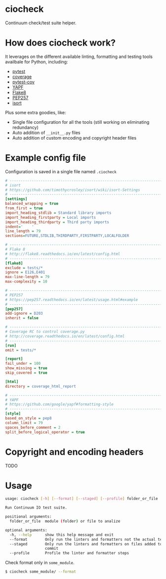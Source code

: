 # ciocheck
Continuum check/test suite helper.

# How does ciocheck work?

It leverages on the different available linting, formatting and testing tools 
availbale for Python, including:
- [pytest](http://pytest.org/latest/)
- [coverage](http://coverage.readthedocs.io/en/latest)
- [pytest-cov](http://pytest-cov.readthedocs.io/en/latest/)
- [YAPF](https://github.com/google/yapf)
- [Flake8](http://flake8.readthedocs.io/en/latest/)
- [PEP257](https://pep257.readthedocs.io/en/latest/)
- [isort](https://github.com/timothycrosley/isort/)

Plus some extra goodies, like:
- Single file configuration for all the tools (still working on eliminating 
  redundancy)
- Auto addition of `__init__.py` files
- Auto addition of custom encoding and copyright header files

# Example config file
Configuration is saved in a single file named `.ciocheck`

```ini
# -----------------------------------------------------------------------------
# isort
# https://github.com/timothycrosley/isort/wiki/isort-Settings
# -----------------------------------------------------------------------------
[settings]
balanced_wrapping = true
from_first = true
import_heading_stdlib = Standard library imports
import_heading_firstparty = Local imports
import_heading_thirdparty = Third party imports
indent='    '
line_length = 79
sections=FUTURE,STDLIB,THIRDPARTY,FIRSTPARTY,LOCALFOLDER

# -----------------------------------------------------------------------------
# Flake 8
# http://flake8.readthedocs.io/en/latest/config.html
# -----------------------------------------------------------------------------
[flake8]
exclude = tests/*
ignore = E126,E401
max-line-length = 79
max-complexity = 10

# -----------------------------------------------------------------------------
# PEP257
# https://pep257.readthedocs.io/en/latest/usage.html#example
# -----------------------------------------------------------------------------
[pep257]
add-ignore = D203
inherit = false

# -----------------------------------------------------------------------------
# Coverage RC to control coverage.py
# http://coverage.readthedocs.io/en/latest/config.html
# -----------------------------------------------------------------------------
[run]
omit = tests/*

[report]
fail_under = 100
show_missing = true
skip_covered = true

[html]
directory = coverage_html_report

# -----------------------------------------------------------------------------
# YAPF
# https://github.com/google/yapf#formatting-style
# -----------------------------------------------------------------------------
[style]
based_on_style = pep8
column_limit = 79
spaces_before_comment = 2
split_before_logical_operator = true
```

# Copyright and encoding headers

TODO

# Usage

```bash
usage: ciocheck [-h] [--format] [--staged] [--profile] folder_or_file

Run Continuum IO test suite.

positional arguments:
  folder_or_file  module (folder) or file to analize

optional arguments:
  -h, --help      show this help message and exit
  --format        Only run the linters and formatters not the actual tests
  --staged        Only run the linters and formatters on files added to the
                  commit
  --profile       Profile the linter and formatter steps
```

Check format only in `some_module`.

```bash
$ ciocheck some_module/ --format
```

